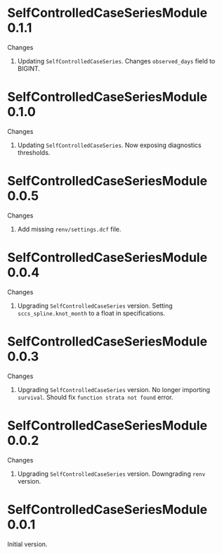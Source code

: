 SelfControlledCaseSeriesModule 0.1.1
====================================

Changes

1. Updating `SelfControlledCaseSeries`. Changes `observed_days` field to BIGINT.

SelfControlledCaseSeriesModule 0.1.0
====================================

Changes

1. Updating `SelfControlledCaseSeries`. Now exposing diagnostics thresholds.


SelfControlledCaseSeriesModule 0.0.5
====================================

Changes

1. Add missing `renv/settings.dcf` file.

SelfControlledCaseSeriesModule 0.0.4
====================================

Changes

1. Upgrading `SelfControlledCaseSeries` version. Setting `sccs_spline.knot_month` to a float in specifications.


SelfControlledCaseSeriesModule 0.0.3
====================================

Changes

1. Upgrading `SelfControlledCaseSeries` version. No longer importing `survival`. Should fix `function strata not found` error.


SelfControlledCaseSeriesModule 0.0.2
====================================

Changes

1. Upgrading `SelfControlledCaseSeries` version. Downgrading `renv` version.


SelfControlledCaseSeriesModule 0.0.1
====================================

Initial version.